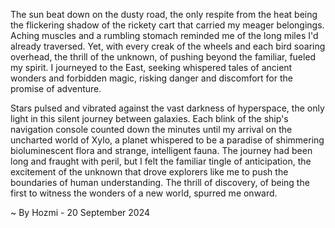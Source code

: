 
The sun beat down on the dusty road, the only respite from the heat being the flickering shadow of the rickety cart that carried my meager belongings.  Aching muscles and a rumbling stomach reminded me of the long miles I'd already traversed.  Yet, with every creak of the wheels and each bird soaring overhead, the thrill of the unknown, of pushing beyond the familiar, fueled my spirit.  I journeyed to the East, seeking whispered tales of ancient wonders and forbidden magic, risking danger and discomfort for the promise of adventure.

Stars pulsed and vibrated against the vast darkness of hyperspace, the only light in this silent journey between galaxies.  Each blink of the ship's navigation console counted down the minutes until my arrival on the uncharted world of  Xylo, a planet whispered to be a paradise of shimmering bioluminescent flora and strange, intelligent fauna.  The journey had been long and fraught with peril, but I felt the familiar tingle of anticipation, the excitement of the unknown that drove explorers like me to push the boundaries of human understanding.  The thrill of discovery, of being the first to witness the wonders of a new world, spurred me onward.  

~ By Hozmi - 20 September 2024
